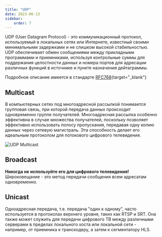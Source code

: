 ```yaml
---
title: "UDP"
date: 2023-06-13
sidebar:
    order: 7
---
```


UDP (User Datagram Protocol) - это коммуникационный протокол, используемый в локальных сетях или Интернете, известный своими минимальными задержками и не слишком высокой стабильностью. UDP обеспечивает обмен сообщениями между прикладными программами и приемниками, используя контрольные суммы для поддержания целостности данных и номера портов для адресации различных функций в источнике и пункте назначения дейтаграммы.

Подробное описание имеется в стандарте [RFC768](https://www.rfc-editor.org/rfc/rfc768){target="_blank"}

## Multicast[](/ru/misc/articles/udp#multicast)

В компьютерных сетях под многоадресной рассылкой понимается групповая связь, при которой передача данных происходит одновременно группе получателей. Многоадресная рассылка особенно эффективна в случае множества получателей, поскольку позволяет эффективно использовать полосу пропускания, передавая одну копию данных через сетевую магистраль. Эта способность делает его идеальным протоколом для потокового цифрового телевидения.

![UDP Multicast](https://cdn.cesbo.com/help/astra/delivery/udp.svg)

## Broadcast[](/ru/misc/articles/udp#broadcast)

**Никогда не используйте его для цифрового телевидения!** Широковещание - это метод передачи сообщения всем адресатам одновременно.

## Unicast[](/ru/misc/articles/udp#unicast)

Одноадресная передача, т.е. передача "один к одному", часто используется в протоколах верхнего уровня, таких как RTSP и SRT. Она также может служить для передачи цифрового ТВ между различными серверами в пределах локального хоста или локальной сети - например, от приемника к транскодеру, а затем к сегментатору HLS.
